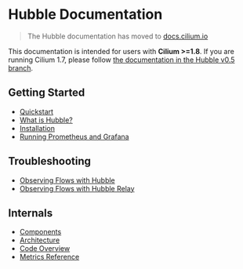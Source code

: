 # Hubble Documentation

> The Hubble documentation has moved to [docs.cilium.io](https://docs.cilium.io/)

This documentation is intended for users with **Cilium >=1.8**. If
you are running Cilium 1.7, please follow [the documentation in the Hubble v0.5
branch](https://github.com/cilium/hubble/tree/v0.5/Documentation).

## Getting Started

 * [Quickstart](https://docs.cilium.io/en/latest/gettingstarted/hubble)
 * [What is Hubble?](https://docs.cilium.io/en/latest/intro/#what-is-hubble)
 * [Installation](https://docs.cilium.io/en/latest/gettingstarted/hubble-enable/)
 * [Running Prometheus and Grafana](https://docs.cilium.io/en/latest/gettingstarted/grafana/)

## Troubleshooting

  * [Observing Flows with Hubble](https://docs.cilium.io/en/latest/troubleshooting/#observing-flows-with-hubble)
  * [Observing Flows with Hubble Relay](https://docs.cilium.io/en/latest/troubleshooting/#observing-flows-with-hubble-relay)

## Internals

 * [Components](https://docs.cilium.io/en/latest/concepts/overview/#hubble)
 * [Architecture](https://docs.cilium.io/en/latest/hubble/)
 * [Code Overview](https://docs.cilium.io/en/latest/contributing/development/codeoverview/#hubble)
 * [Metrics Reference](https://docs.cilium.io/en/latest/configuration/metrics/#hubble)
